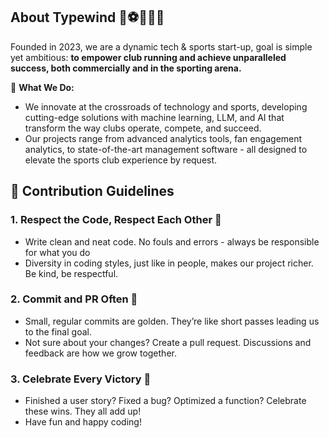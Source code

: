 ## About Typewind 🚀⚽🏀🏈🎾

Founded in 2023, we are a dynamic tech & sports start-up, goal is simple yet ambitious: **to empower club running and achieve unparalleled success, both commercially and in the sporting arena.**

🌟 **What We Do:**
   - We innovate at the crossroads of technology and sports, developing cutting-edge solutions with machine learning, LLM, and AI that transform the way clubs operate, compete, and succeed.
   - Our projects range from advanced analytics tools, fan engagement analytics, to state-of-the-art management software - all designed to elevate the sports club experience by request.


## 🚀 Contribution Guidelines

### 1. **Respect the Code, Respect Each Other 🌈**
   - Write clean and neat code. No fouls and errors - always be responsible for what you do
   - Diversity in coding styles, just like in people, makes our project richer. Be kind, be respectful.

### 2. **Commit and PR Often 🌟**
   - Small, regular commits are golden. They’re like short passes leading us to the final goal.
   - Not sure about your changes? Create a pull request. Discussions and feedback are how we grow together.

### 3. **Celebrate Every Victory 🎉**
   - Finished a user story? Fixed a bug? Optimized a function? Celebrate these wins. They all add up!
   - Have fun and happy coding!



<!--

**Here are some ideas to get you started:**

🙋‍♀️ A short introduction - what is your organization all about?
🌈 Contribution guidelines - how can the community get involved?
👩‍💻 Useful resources - where can the community find your docs? Is there anything else the community should know?
🍿 Fun facts - what does your team eat for breakfast?
🧙 Remember, you can do mighty things with the power of [Markdown](https://docs.github.com/github/writing-on-github/getting-started-with-writing-and-formatting-on-github/basic-writing-and-formatting-syntax)
-->
